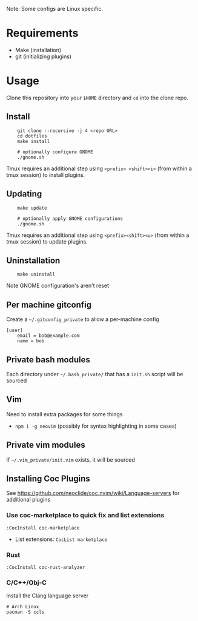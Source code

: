 Note: Some configs are Linux specific.


# Requirements

- Make (installation)
- git (initializing plugins)


# Usage

Clone this repository into your `$HOME` directory and `cd` into the clone repo.


## Install
```
    git clone --recursive -j 4 <repo URL>
    cd dotfiles
    make install

    # optionally configure GNOME
    ./gnome.sh
```

Tmux requires an additional step using `<prefix> <shift><i>` (from within a tmux
session) to install plugins.


## Updating
```
    make update

    # optionally apply GNOME configurations
    ./gnome.sh
```

Tmux requires an additional step using `<prefix><shift><u>` (from within a tmux
session) to update plugins.


## Uninstallation
```
    make uninstall
```
Note GNOME configuration's aren't reset


## Per machine gitconfig
Create a `~/.gitconfig_private` to allow a per-machine config
```
[user]
    email = bob@example.com
    name = bob
```


## Private bash modules
Each directory under `~/.bash_private/` that has a `init.sh` script will be
sourced


## Vim
Need to install extra packages for some things
- `npm i -g neovim` (possibly for syntax highlighting in some cases)


## Private vim modules
If `~/.vim_private/init.vim` exists, it will be sourced


## Installing Coc Plugins
See https://github.com/neoclide/coc.nvim/wiki/Language-servers for additional
plugins

### Use coc-marketplace to quick fix and list extensions
`:CocInstall coc-marketplace`

- List extensions: `CocList marketplace`

### Rust
`:CocInstall coc-rust-analyzer`

### C/C++/Obj-C
Install the Clang language server
```
# Arch Linux
pacman -S ccls
```
